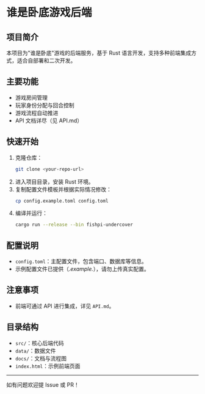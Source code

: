 # 谁是卧底游戏后端

## 项目简介
本项目为"谁是卧底"游戏的后端服务，基于 Rust 语言开发，支持多种前端集成方式，适合自部署和二次开发。

## 主要功能
- 游戏房间管理
- 玩家身份分配与回合控制
- 游戏流程自动推进
- API 文档详尽（见 API.md）

## 快速开始
1. 克隆仓库：
   ```bash
   git clone <your-repo-url>
   ```
2. 进入项目目录，安装 Rust 环境。
3. 复制配置文件模板并根据实际情况修改：
   ```bash
   cp config.example.toml config.toml
   ```
4. 编译并运行：
   ```bash
   cargo run --release --bin fishpi-undercover
   ```

## 配置说明
- `config.toml`：主配置文件，包含端口、数据库等信息。
- 示例配置文件已提供（*.example.*），请勿上传真实配置。

## 注意事项
- 前端可通过 API 进行集成，详见 `API.md`。

## 目录结构
- `src/`：核心后端代码
- `data/`：数据文件
- `docs/`：文档与流程图
- `index.html`：示例前端页面

---
如有问题欢迎提 Issue 或 PR！ 